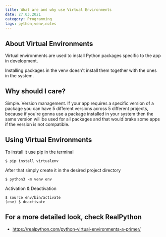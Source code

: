 ```yaml
---
title: What are and why use Virtual Environments
date: 27.03.2021
category: Programming
tags: python,venv,notes
---
```


## About Virtual Environments

Virtual environments are used to install Python packages specific to the app in development.

Installing packages in the venv doesn't install them together with the ones in the system.

## Why should I care?

Simple. Version management. If your app requires a specific version of a package you can have 5 different versions across 5 different projects, because if you're gonna use a package installed in your system then the same version will be used for all packages and that would brake some apps if the version is not compatible.

## Using Virtual Environments

To install it use pip in the terminal

```
$ pip install virtualenv
```

After that simply create it in the desired project directory

```
$ python3 -m venv env
```

Activation & Deactivation

```
$ source env/bin/activate
(env) $ deactivate
```

## For a more detailed look, check RealPython
- https://realpython.com/python-virtual-environments-a-primer/
